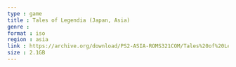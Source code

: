 ```yaml
---
type : game
title : Tales of Legendia (Japan, Asia)
genre : 
format : iso
region : asia
link : https://archive.org/download/PS2-ASIA-ROMS321COM/Tales%20of%20Legendia%20%28Japan%2C%20Asia%29.7z
size : 2.1GB
---
```

